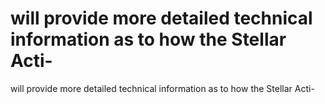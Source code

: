 # will provide more detailed technical information as to how the Stellar Acti-

will provide more detailed technical information as to how the Stellar Acti-